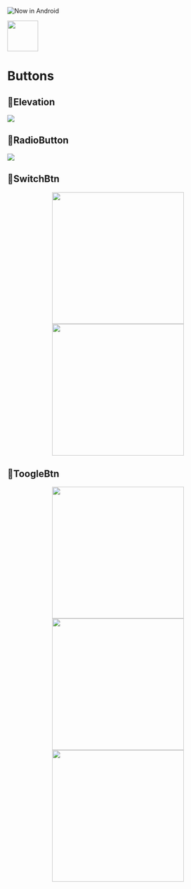 ![Now in Android](https://github.com/hkubratkn/List-JumpToTop/blob/main/images/unnamed%20(1).png "Ira")

<a href="https://play.google.com/store/apps/details?id=com.kapirti.ira"><img src="https://play.google.com/intl/en_us/badges/static/images/badges/en_badge_web_generic.png" height="70"></a>


# Buttons

## 💫Elevation
<img src="images/elevation.jpg" />

## 💫RadioButton
<img src="images/radio.jpg" />

## 💫SwitchBtn
<p align="center">
  <img src="images/ss1.jpg" width="300" />
  <img src="images/ss2.jpg" width="300" />
</p>

## 💫ToogleBtn
<p align="center">
  <img src="images/ts1.jpg" width="300" />
  <img src="images/ts2.jpg" width="300" />
  <img src="images/ts3.jpg" width="300" />
</p>
